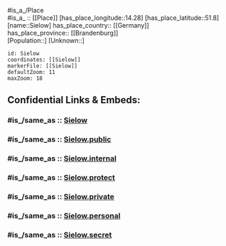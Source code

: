 ﻿---
confidential: public
isDeleted: false
location:
- 51.8
- 14.28
mapmarker: city
mapzoom:
- 7
- 12
SpocWebEntityId: 34252
tags:
- geo/City
type: City
---

#is_a_/Place  
#is_a_ :: [[Place]] 
[has_place_longitude::14.28] 
[has_place_latitude::51.8] 
[name::Sielow] 
has_place_country:: [[Germany]]  
has_place_province:: [[Brandenburg]]  
[Population::] 
[Unknown::] 


```leaflet
id: Sielow
coordinates: [[Sielow]] 
markerFile: [[Sielow]] 
defaultZoom: 11 
maxZoom: 18
```


## Confidential Links & Embeds: 

### #is_/same_as :: [Sielow](/_Standards/Earth/Continent/Europe/Europe~Central/Germany/Germany~East/Brandenburg/counties~Brandenburg/Cottbus/Sielow.md) 

### #is_/same_as :: [Sielow.public](/_public/Earth/Continent/Europe/Europe~Central/Germany/Germany~East/Brandenburg/counties~Brandenburg/Cottbus/Sielow.public.md) 

### #is_/same_as :: [Sielow.internal](/_internal/Earth/Continent/Europe/Europe~Central/Germany/Germany~East/Brandenburg/counties~Brandenburg/Cottbus/Sielow.internal.md) 

### #is_/same_as :: [Sielow.protect](/_protect/Earth/Continent/Europe/Europe~Central/Germany/Germany~East/Brandenburg/counties~Brandenburg/Cottbus/Sielow.protect.md) 

### #is_/same_as :: [Sielow.private](/_private/Earth/Continent/Europe/Europe~Central/Germany/Germany~East/Brandenburg/counties~Brandenburg/Cottbus/Sielow.private.md) 

### #is_/same_as :: [Sielow.personal](/_personal/Earth/Continent/Europe/Europe~Central/Germany/Germany~East/Brandenburg/counties~Brandenburg/Cottbus/Sielow.personal.md) 

### #is_/same_as :: [Sielow.secret](/_secret/Earth/Continent/Europe/Europe~Central/Germany/Germany~East/Brandenburg/counties~Brandenburg/Cottbus/Sielow.secret.md)

